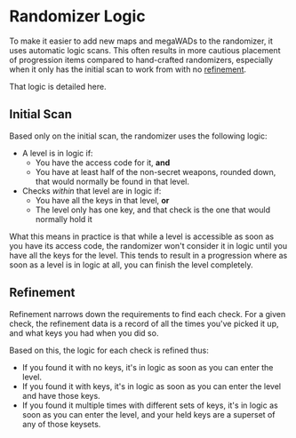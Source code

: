 # Randomizer Logic

To make it easier to add new maps and megaWADs to the randomizer, it uses
automatic logic scans. This often results in more cautious placement of
progression items compared to hand-crafted randomizers, especially when it only
has the initial scan to work from with no [refinement](./new-wads.md#refinement).

That logic is detailed here.

## Initial Scan

Based only on the initial scan, the randomizer uses the following logic:

- A level is in logic if:
  - You have the access code for it, **and**
  - You have at least half of the non-secret weapons, rounded down, that would
    normally be found in that level.
- Checks *within* that level are in logic if:
  - You have all the keys in that level, **or**
  - The level only has one key, and that check is the one that would normally hold it

What this means in practice is that while a level is accessible as soon as you
have its access code, the randomizer won't consider it in logic until you have
all the keys for the level. This tends to result in a progression where as soon
as a level is in logic at all, you can finish the level completely.

## Refinement

Refinement narrows down the requirements to find each check. For a given check,
the refinement data is a record of all the times you've picked it up, and what
keys you had when you did so.

Based on this, the logic for each check is refined thus:

- If you found it with no keys, it's in logic as soon as you can enter the level.
- If you found it with keys, it's in logic as soon as you can enter the level
  and have those keys.
- If you found it multiple times with different sets of keys, it's in logic as
  soon as you can enter the level, and your held keys are a superset of any of
  those keysets.
